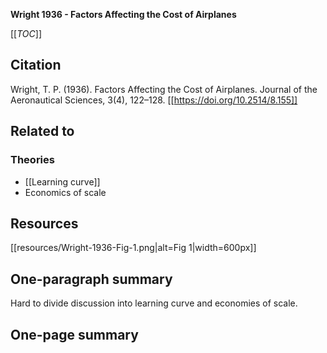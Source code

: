 **Wright 1936 - Factors Affecting the Cost of Airplanes**

[[_TOC_]]

## Citation
Wright, T. P. (1936). Factors Affecting the Cost of Airplanes. Journal of the Aeronautical Sciences, 3(4), 122–128. [[https://doi.org/10.2514/8.155]]

## Related to

### Theories
* [[Learning curve]]
* Economics of scale

## Resources
[[resources/Wright-1936-Fig-1.png|alt=Fig 1|width=600px]]

## One-paragraph summary
Hard to divide discussion into learning curve and economies of scale.

## One-page summary
